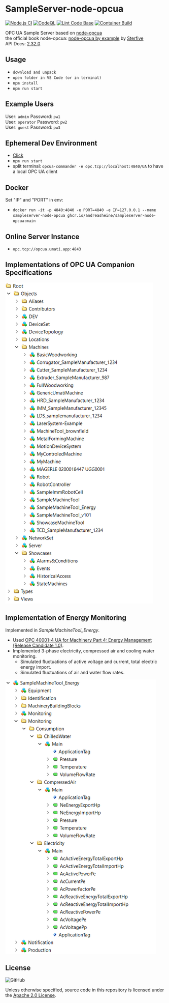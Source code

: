 # SampleServer-node-opcua

[![Node.js CI](https://github.com/AndreasHeine/SampleServer-node-opcua/actions/workflows/node.js.yml/badge.svg)](https://github.com/AndreasHeine/SampleServer-node-opcua/actions/workflows/node.js.yml)
[![CodeQL](https://github.com/AndreasHeine/SampleServer-node-opcua/actions/workflows/codeql-analysis.yml/badge.svg)](https://github.com/AndreasHeine/SampleServer-node-opcua/actions/workflows/codeql-analysis.yml)
[![Lint Code Base](https://github.com/AndreasHeine/SampleServer-node-opcua/actions/workflows/linter.yml/badge.svg)](https://github.com/AndreasHeine/SampleServer-node-opcua/actions/workflows/linter.yml)
[![Container Build](https://github.com/AndreasHeine/SampleServer-node-opcua/actions/workflows/container_build.yml/badge.svg)](https://github.com/AndreasHeine/SampleServer-node-opcua/actions/workflows/container_build.yml)

OPC UA Sample Server based on [node-opcua](https://github.com/node-opcua/node-opcua)  
the official book node-opcua: [node-opcua by example](https://leanpub.com/node-opcuabyexample-edition2024) by [Sterfive](https://www.sterfive.com)  
API Docs: [2.32.0](https://node-opcua.github.io/api_doc/2.32.0/index.html)

## Usage

- `download and unpack`
- `open folder in VS Code (or in terminal)`
- `npm install`
- `npm run start`

## Example Users

User: `admin` Password: `pw1`  
User: `operator` Password: `pw2`  
User: `guest` Password: `pw3`

## Ephemeral Dev Environment

- [Click](https://gitpod.io/#https://github.com/AndreasHeine/SampleServer-node-opcua)
- `npm run start`
- split terminal: `opcua-commander -e opc.tcp://localhost:4840/UA` to have a local OPC UA client

## Docker

Set "IP" and "PORT" in env:

- `docker run -it -p 4840:4840 -e PORT=4840 -e IP=127.0.0.1 --name sampleserver-node-opcua ghcr.io/andreasheine/sampleserver-node-opcua:main`

## Online Server Instance

- `opc.tcp://opcua.umati.app:4843`

## Implementations of OPC UA Companion Specifications

![image](./img/addressspace.PNG)

## Implementation of Energy Monitoring

Implemented in _SampleMachineTool_Energy_.

- Used [OPC 40001-4 UA for Machinery Part 4: Energy Management (Release Candidate 1.0)](https://www.vdma.org/catalog-detail/-/catalog/30238).
- Implemented 3-phase electricity, compressed air and cooling water monitoring.
  - Simulated fluctuations of active voltage and current, total electric energy import.
  - Simulated fluctuations of air and water flow rates.

![image](./img/mt_energy.png)

## License

![GitHub](https://img.shields.io/github/license/AndreasHeine/SampleServer-node-opcua)

Unless otherwise specified, source code in this repository is licensed under the [Apache 2.0 License](LICENSE).
